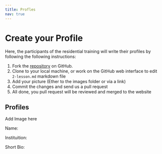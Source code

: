 ```yaml
---
title: Profles
nav: true
---
```


# Create your Profile

Here, the participants of the residential training will write their profiles by following the following instructions:

1. Fork the [repository](https://github.com/eanbit-rt2019/EANBiT-RT2019) on GitHub.
2. Clone to your local machine, or work on the GitHub web interface to edit `2-lesson.md` markdown file
3. Add your picture (Ether to the images folder or via a link)
4. Commit the changes and send us a pull request
5. All done, you pull request will be reviewed and merged to the website

## Profiles
Add Image here

Name: 

Instituition: 

Short Bio: 
